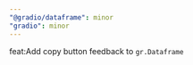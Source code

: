 ```yaml
---
"@gradio/dataframe": minor
"gradio": minor
---
```


feat:Add copy button feedback to `gr.Dataframe`
